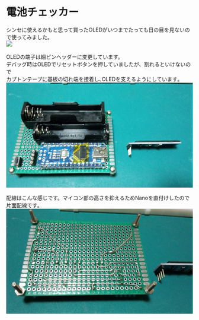 # 電池チェッカー
シンセに使えるかもと思って買ったOLEDがいつまでたっても日の目を見ないので使ってみました。  
[![](https://img.youtube.com/vi/ZLzqLWSBMcM/0.jpg)](https://www.youtube.com/watch?v=ZLzqLWSBMcM)
  
OLEDの端子は細ピンヘッダーに変更しています。  
デバッグ時はOLEDでリセットボタンを押していましたが、割れるといけないので  
カプトンテープに基板の切れ端を接着し､OLEDを支えるようにしています｡  
![](https://github.com/mkomakonkon/electronic-work/blob/master/Battery%20checker/photos/Parts%20side%20BCHK.JPG)  
  
配線はこんな感じです。マイコン部の高さを抑えるためNanoを直付けしたので  
片面配線です｡  
![](https://github.com/mkomakonkon/electronic-work/blob/master/Battery%20checker/photos/Wiring%20side%20BCHK.JPG)  
